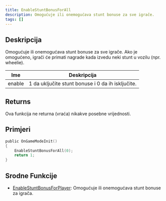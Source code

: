 ```yaml
---
title: EnableStuntBonusForAll
description: Omogućuje ili onemogućava stunt bonuse za sve igrače.
tags: []
---
```


## Deskripcija

Omogućuje ili onemogućava stunt bonuse za sve igrače. Ako je omogućeno, igrači će primati nagrade kada izvedu neki stunt u vozilu (npr. wheelie).

| Ime    | Deskripcija                                       |
| ------ | ------------------------------------------------- |
| enable | 1 da uključite stunt bonuse i 0 da ih isključite. |

## Returns

Ova funkcija ne returna (vraća) nikakve posebne vrijednosti.

## Primjeri

```c
public OnGameModeInit()
{
    EnableStuntBonusForAll(0);
    return 1;
}
```

## Srodne Funkcije

- [EnableStuntBonusForPlayer](EnableStuntBonusForPlayer): Omogućuje ili onemogućava stunt bonuse za igrača.

